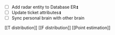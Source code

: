 - [ ]  Add radar entity to Database ER⏫
- [ ] Update ticket attributes⏫ 
- [ ] Sync personal brain with other brain

[[T distribution]]
[[F distribution]]
[[Point estimation]]